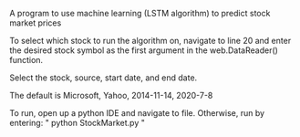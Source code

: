 A program to use machine learning (LSTM algorithm) to predict stock market prices

To select which stock to run the algorithm on, navigate to line 20 and enter the desired stock symbol as the first argument in the web.DataReader() function.

Select the stock, source, start date, and end date. 

The default is Microsoft, Yahoo, 2014-11-14, 2020-7-8

To run, open up a python IDE and navigate to file. Otherwise, run by entering: " python StockMarket.py "
